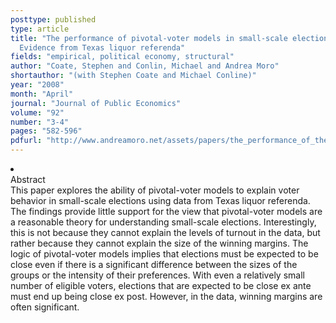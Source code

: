 ```yaml
---
posttype: published
type: article
title: "The performance of pivotal-voter models in small-scale elections:
  Evidence from Texas liquor referenda"
fields: "empirical, political economy, structural"
author: "Coate, Stephen and Conlin, Michael and Andrea Moro"
shortauthor: "(with Stephen Coate and Michael Conline)"
year: "2008"
month: "April"
journal: "Journal of Public Economics"
volume: "92"
number: "3-4"
pages: "582-596"
pdfurl: "http://www.andreamoro.net/assets/papers/the_performance_of_the_pivotal-voter_model.pdf"
---
```

<li class='acc_hide'> <div class="title">Abstract</div>
This paper explores the ability of pivotal-voter models to explain voter behavior in small-scale elections
using data from Texas liquor referenda. The findings provide little support for the
view that pivotal-voter models are a reasonable theory for understanding small-scale
elections. Interestingly, this is not because they cannot explain the levels of turnout
in the data, but rather because they cannot explain the size of the winning margins.
The logic of pivotal-voter models implies that elections must be expected to be close
even if there is a significant difference between the sizes of the groups or the intensity
of their preferences. With even a relatively small number of eligible voters, elections
that are expected to be close ex ante must end up being close ex post. However, in
the data, winning margins are often significant.
</li>
